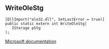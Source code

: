 ## WriteOleStg

```
[DllImport("ole32.dll", SetLastError = true)]
public static extern int WriteOleStg(
   IStorage pStg
);
```

[Microsoft documentation](https://docs.microsoft.com/en-us/windows/win32/api/ole2/nf-ole2-writeolestg)
